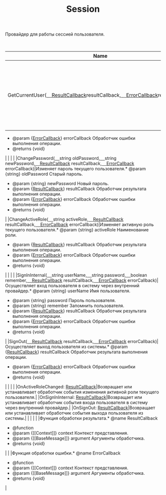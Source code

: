 ﻿---
layout: default
title: Session
position: 2
categories: 
tags: 
---

Провайдер для работы сессией пользователя.

  

|Name|Description|
|----|-----------|
|GetCurrentUser([ ](#resultcallback)[ ](#resultcallback)[ ](#resultcallback)[ ](#resultcallback)[ResultCallback](#resultcallback)resultCallback,[ ](#resultcallback)[ ](#resultcallback)[ ](#resultcallback)[ ](#resultcallback)[ErrorCallback](#errorcallback)resultCallback)|Возвращает информацию о текущем пользователе.* @param {[ResultCallback](#resultcallback)} resultCallback Обработчик результата выполнения операции.
* @param {[ErrorCallback](#errorcallback)} errorCallback Обработчик ошибки выполнения операции.
* @returns {void}

|
| | |
|ChangePassword([ ](#resultcallback)[ ](#resultcallback)[ ](#resultcallback)[ ](#resultcallback)string oldPassword,[ ](#resultcallback)[ ](#resultcallback)[ ](#resultcallback)[ ](#resultcallback)string newPassword,[ ](#resultcallback)[ ](#resultcallback)[ ](#resultcallback)[ ](#resultcallback)[ResultCallback](#resultcallback) resultCallback,[ ](#resultcallback)[ ](#resultcallback)[ ](#resultcallback)[ ](#resultcallback)[ErrorCallback](#errorcallback) errorCallback)|Изменяет пароль текущего пользователя.* @param {string} oldPassword Старый пароль.
* @param {string} newPassword Новый пароль.
* @param {[ResultCallback](#resultcallback)} resultCallback Обработчик результата выполнения операции.
* @param {[ErrorCallback](#errorcallback)} errorCallback Обработчик ошибки выполнения операции.
* @returns {void}

|
|ChangeActiveRole([ ](#resultcallback)[ ](#resultcallback)[ ](#resultcallback)[ ](#resultcallback)string activeRole,[ ](#resultcallback)[ ](#resultcallback)[ ](#resultcallback)[ ](#resultcallback)[ResultCallback](#resultcallback) resultCallback,[ ](#resultcallback)[ ](#resultcallback)[ ](#resultcallback)[ ](#resultcallback)[ErrorCallback](#errorcallback) errorCallback)|Изменяет активную роль текущего пользователя.* @param {string} activeRole Наименование роли.
* @param {[ResultCallback](#resultcallback)} resultCallback Обработчик результата выполнения операции.
* @param {[ErrorCallback](#errorcallback)} errorCallback Обработчик ошибки выполнения операции.
* @returns {void}

|
| | |
|SignInInternal([ ](#resultcallback)[ ](#resultcallback)[ ](#resultcallback)[ ](#resultcallback)string userName,[ ](#resultcallback)[ ](#resultcallback)[ ](#resultcallback)[ ](#resultcallback)string password,[ ](#resultcallback)[ ](#resultcallback)[ ](#resultcallback)[ ](#resultcallback)boolean remember,[ ](#resultcallback)[ ](#resultcallback)[ ](#resultcallback)[ ](#resultcallback)[ResultCallback](#resultcallback) resultCallback,[ ](#resultcallback)[ ](#resultcallback)[ ](#resultcallback)[ ](#resultcallback)[ErrorCallback](#errorcallback) errorCallback)|Осуществляет вход пользователя в систему через внутренний провайдер.* @param {string} userName Имя пользователя.
* @param {string} password Пароль пользователя.
* @param {string} remember Запомнить пользователя.
* @param {[ResultCallback](#resultcallback)} resultCallback Обработчик результата выполнения операции.
* @param {[ErrorCallback](#errorcallback)} errorCallback Обработчик ошибки выполнения операции.
* @returns {void}

|
|SignOut([ ](#resultcallback)[ ](#resultcallback)[ ](#resultcallback)[ ](#resultcallback)[ResultCallback](#resultcallback) resultCallback,[ ](#resultcallback)[ ](#resultcallback)[ ](#resultcallback)[ ](#resultcallback)[ErrorCallback](#errorcallback) errorCallback)|Осуществляет выход пользователя из системы.* @param {[ResultCallback](#resultcallback)} resultCallback Обработчик результата выполнения операции.
* @param {[ErrorCallback](#errorcallback)} errorCallback Обработчик ошибки выполнения операции.
* @returns {void}

|
| | |
|OnActiveRoleChanged: [ResultCallback](#resultcallback)|Возвращает или устанавливает обработчик события изменения активной роли текущего пользователя.|
|OnSignInInternal: [ResultCallback](#resultcallback)|Возвращает или устанавливает обработчик события входа пользователя в систему через внутренний провайдер.|
|OnSignOut: [ResultCallback](#resultcallback)|Возвращает или устанавливает обработчик события выхода пользователя из системы.|
| | |
| |Функция обработки результата.* @name ResultCallback
* @function
* @param {[[Context]]} context Контекст представления.
* @param {[[BaseMessage]]} argument Аргументы обработчика.
* @returns {void}

|
| |Функция обработки ошибки.* @name ErrorCallback
* @function
* @param {[[Context]]} context Контекст представления.
* @param {[[BaseMessage]]} argument Аргументы обработчика.
* @returns {void}

|

 

 

